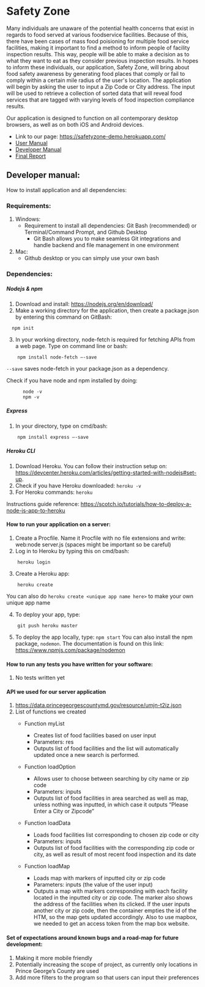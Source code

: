 # Safety Zone

Many individuals are unaware of the potential health concerns that exist in regards to food served at various foodservice facilities. Because of this, there have been cases of mass food poisioning for multiple food service facilities, making it important to find a method to inform people of facility inspection results. This way, people will be able to make a decision as to what they want to eat as they consider previous inspection results. In hopes to inform these individuals, our application, Safety Zone, will bring about food safety awareness by generating food places that comply or fail to comply within a certain mile radius of the user's location. The application will begin by asking the user to input a Zip Code or City address. The input will be used to retrieve a collection of sorted data that will reveal food services that are tagged with varying levels of food inspection compliance results.

Our application is designed to function on all contemporary desktop browsers, as well as on both iOS and Android devices.
- Link to our page: https://safetyzone-demo.herokuapp.com/
- [User Manual](https://github.com/jrivera115/team-repo-inst377/blob/master/docs/user.md)
- [Developer Manual](https://github.com/jrivera115/team-repo-inst377#developer-manual)
- [Final Report](https://github.com/jrivera115/team-repo-inst377/blob/master/docs/final.md)

## Developer manual: 

How to install application and all dependencies: 

### Requirements: 

1. Windows: 
    - Requirement to install all dependencies: Git Bash (recommended) or Terminal/Command Prompt, and Github Desktop
        - Git Bash allows you to make seamless Git integrations and handle backend and file management in one environment
2. Mac: 
   - Github desktop or you can simply use your own bash
   

### Dependencies:

##### Nodejs & npm 
  1. Download and install: https://nodejs.org/en/download/ 
  2. Make a working directory for the application, then create a package.json by entering this command on GitBash: 
  ```
    npm init 
  ```
  3. In your working directory, node-fetch is required for fetching APIs from a web page. Type on command line or bash: 
```
    npm install node-fetch –-save 
```
`--save` saves node-fetch in your package.json as a dependency. 

Check if you have node and npm installed by doing:
```
      node -v
      npm -v 
```


##### Express 
  1. In your directory, type on cmd/bash:
```
    npm install express –-save
```


##### Heroku CLI 
  1. Download Heroku. You can follow their instruction setup on: https://devcenter.heroku.com/articles/getting-started-with-nodejs#set-up.
2. Check if you have Heroku downloaded: `heroku -v`
3. For Heroku commands: `heroku`

Instructions guide reference: https://scotch.io/tutorials/how-to-deploy-a-node-js-app-to-heroku


#### How to run your application on a server:
1. Create a Procfile. Name it Procfile with no file extensions and write: web:node server.js (spaces might be important so be careful)
2. Log in to Heroku by typing this on cmd/bash: 
```
    heroku login
```

3. Create a Heroku app: 
```
    heroku create
```
You can also do `heroku create <unique app name here>` to make your own unique app name
   
4. To deploy your app, type: 
```
    git push heroku master
```
5. To deploy the app locally, type:
``` npm start ``` 
You can also install the npm package, `nodemon`. The documentation is found on this link: https://www.npmjs.com/package/nodemon


#### How to run any tests you have written for your software:
1. No tests written yet


#### API we used for our server application
1. https://data.princegeorgescountymd.gov/resource/umjn-t2iz.json
2. List of functions we created
    - Function myList
        - Creates list of food facilities based on user input
        - Parameters: res  
        - Outputs list of food facilities and the list will automatically updated once a new search is performed.

    - Function loadOption
        - Allows user to choose between searching by city name or zip code
        - Parameters: inputs
        - Outputs list of food facilities in area searched as well as map, unless nothing was inputted, in which case it outputs “Please  Enter a City or Zipcode”

    - Function loadData
        - Loads food facilities list corresponding to chosen zip code or city
        - Parameters: inputs
        - Outputs list of food facilities with the corresponding zip code or city, as well as result of most recent food inspection and its date

    - Function loadMap
        - Loads map with markers of inputted city or zip code
        - Parameters: inputs (the value of the user input)
        - Outputs a map with markers corresponding with each facility located in the inputted city or zip code. The marker also shows the address of the facilities when its clicked. If the user inputs another city or zip code, then the container empties the id of the HTM, so the map gets updated accordingly. Also to use mapbox, we needed to get an access token from the map box website.



#### Set of expectations around known bugs and a road-map for future development:
1. Making it more mobile friendly 
2. Potentially increasing the scope of project, as currently only locations in Prince George’s County are used 
3. Add more filters to the program so that users can input their preferences
